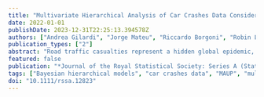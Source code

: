 ```yaml
---
title: "Multivariate Hierarchical Analysis of Car Crashes Data Considering a Spatial Network Lattice"
date: 2022-01-01
publishDate: 2023-12-31T22:25:13.394578Z
authors: ["Andrea Gilardi", "Jorge Mateu", "Riccardo Borgoni", "Robin Lovelace"]
publication_types: ["2"]
abstract: "Road traffic casualties represent a hidden global epidemic, demanding evidence-based interventions. This paper demonstrates a network lattice approach for identifying road segments of particular concern, based on a case study of a major city (Leeds, UK), in which 5862 crashes of different severities were recorded over an 8-year period (2011–2018). We consider a family of Bayesian hierarchical models that include spatially structured and unstructured random effects to capture the dependencies between the severity levels. Results highlight roads that are more prone to collisions, relative to estimated traffic volumes, in the north-west and south of city centre. We analyse the modifiable areal unit problem (MAUP), proposing a novel procedure to investigate the presence of MAUP on a network lattice. We conclude that our methods enable a reliable estimation of road safety levels to help identify `hotspots' on the road network and to inform effective local interventions."
featured: false
publication: "*Journal of the Royal Statistical Society: Series A (Statistics in Society)*"
tags: ["Bayesian hierarchical models", "car crashes data", "MAUP", "multivariate modelling", "network lattice", "spatial networks", "Statistics - Applications"]
doi: "10.1111/rssa.12823"
---
```


